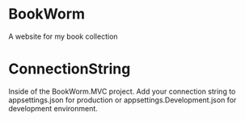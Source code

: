 # BookWorm
A website for my book collection

# ConnectionString
Inside of the BookWorm.MVC project.
Add your connection string to appsettings.json for production or appsettings.Development.json for development environment.